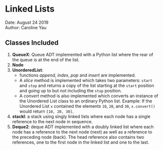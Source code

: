 # Linked Lists
Date: August 24 2019</br>
Author: Caroline Yau</br>

## Classes Included
1. **QueueX**: Queue ADT implemented with a Python list where the rear of the queue is at the end of the list. 
2. **Node**
3. **UnorderedList**: 
   - functions *append*, *index*, *pop* and *insert* are implemented. 
   - A *slice* method is implemented which takes two parameters: `start` and `stop` and returns a copy of the list starting at the `start` position and going up to but not including the `stop` position. 
   - A *convert* method is also implemented which converts an instance of the Unordered List class to an ordinary Python list.  Example:
     If the Unordered List `x` contained the elements `10`, `20`, and `30`, `x.convert()` would return `[10, 20, 30]`.
4. **stackl**: a stack using singly linked lists where each node has a single reference to the next node in sequence.
5. **Deque2**: deque ADT implemented with a doubly linked list where each node has a reference to the next node (next) as well as a reference to the preceding node (back). The head reference also contains two references, one to the first node in the linked list and one to the last. 
